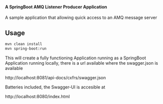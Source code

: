 #### A SpringBoot AMQ Listener Producer Application 

A sample application that allowing quick access to an AMQ message server

Usage
-----

```sh
mvn clean install
mvn spring-boot:run

```
This will create a fully functioning Application running as a SpringBoot Application
running locally, there is a url available where the swagger.json is available

http://localhost:8081/api-docs/cxfrs/swagger.json

Batteries included, the Swagger-UI is accesible at

http://localhost:8080/index.html

